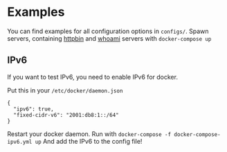 # Examples

You can find examples for all configuration options in `configs/`.
Spawn servers, containing [httpbin](https://github.com/postmanlabs/httpbin) and [whoami](https://github.com/traefik/whoami) servers with `docker-compose up`


## IPv6

If you want to test IPv6, you need to enable IPv6 for docker.

Put this in your `/etc/docker/daemon.json`

```
{
  "ipv6": true,
  "fixed-cidr-v6": "2001:db8:1::/64"
}
```

Restart your docker daemon.
Run with `docker-compose -f docker-compose-ipv6.yml up`
And add the IPv6 to the config file!
